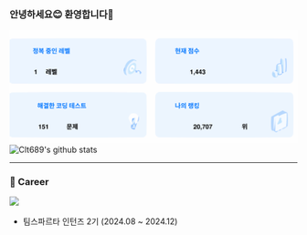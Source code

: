 ### 안녕하세요😊  환영합니다👋 
[![](https://github.com/Clt689/github-programmers-rank/blob/master/lib/result.svg)](https://github.com/libtv/github-programmers-rank)
![Clt689's github stats](https://github-readme-stats.vercel.app/api?username=Clt689&show_icons=true)


---
### 🏫 Career
<img src="https://github.com/user-attachments/assets/e8c8994c-3537-4131-bc4d-6394d737f878" width=70> 

- 팀스파르타 인턴즈 2기 (2024.08 ~ 2024.12)

<!--   
**Clt689/Clt689** is a ✨ _special_ ✨ repository because its `README.md` (this file) appears on your GitHub profile.

Here are some ideas to get you started:

- 🔭 I’m currently working on ...
- 🌱 I’m currently learning ...
- 👯 I’m looking to collaborate on ...
- 🤔 I’m looking for help with ...
- 💬 Ask me about ...
- 📫 How to reach me: ...
- 😄 Pronouns: ...
- ⚡ Fun fact: ...
-->
